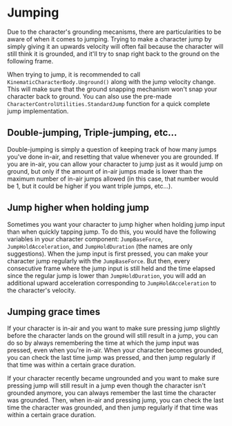 

# Jumping

Due to the character's grounding mecanisms, there are particularities to be aware of when it comes to jumping. Trying to make a character jump by simply giving it an upwards velocity will often fail because the character will still think it is grounded, and it'll try to snap right back to the ground on the following frame.

When trying to jump, it is recommended to call `KinematicCharacterBody.Unground()` along with the jump velocity change. This will make sure that the ground snapping mechanism won't snap your character back to ground. You can also use the pre-made `CharacterControlUtilities.StandardJump` function for a quick complete jump implementation.


## Double-jumping, Triple-jumping, etc...

Double-jumping is simply a question of keeping track of how many jumps you've done in-air, and resetting that value whenever you are grounded. If you are in-air, you can allow your character to jump just as it would jump on ground, but only if the amount of in-air jumps made is lower than the maximum number of in-air jumps allowed (in this case, that number would be 1, but it could be higher if you want triple jumps, etc...).


## Jump higher when holding jump

Sometimes you want your character to jump higher when holding jump input than when quickly tapping jump. To do this, you would have the following variables in your character component: `JumpBaseForce`, `JumpHoldAcceleration`, and `JumpHoldDuration` (the names are only suggestions). When the jump input is first pressed, you can make your character jump regularly with the `JumpBaseForce`. But then, every consecutive frame where the jump input is still held and the time elapsed since the regular jump is lower than `JumpHoldDuration`, you will add an additional upward acceleration corresponding to `JumpHoldAcceleration` to the character's velocity.


## Jumping grace times

If your character is in-air and you want to make sure pressing jump slightly before the character lands on the ground will still result in a jump, you can do so by always remembering the time at which the jump input was pressed, even when you're in-air. When your character becomes grounded, you can check the last time jump was pressed, and then jump regularly if that time was within a certain grace duration.

If your character recently became ungrounded and you want to make sure pressing jump will still result in a jump even though the character isn't grounded anymore, you can always remember the last time the character was grounded. Then, when in-air and pressing jump, you can check the last time the character was grounded, and then jump regularly if that time was within a certain grace duration.